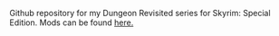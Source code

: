 Github repository for my Dungeon Revisited series for Skyrim: Special Edition.
Mods can be found [here.](https://www.nexusmods.com/users/920551?tab=user+files&BH=0)
